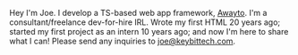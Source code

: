 Hey I'm Joe. I develop a TS-based web app framework, [Awayto](https://awayto.dev). I'm a consultant/freelance dev-for-hire IRL. Wrote my first HTML 20 years ago; started my first project as an intern 10 years ago; and now I'm here to share what I can! Please send any inquiries to [joe@keybittech.com](mailto:joe@keybittech.com).

